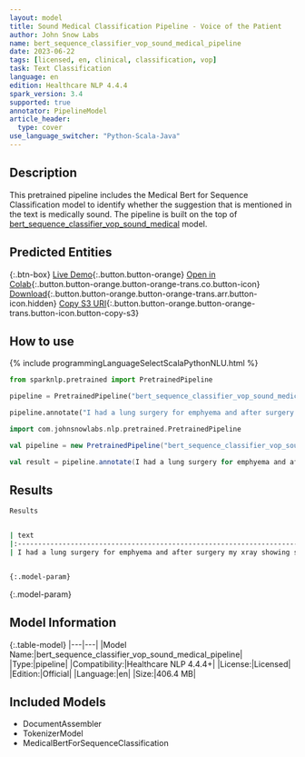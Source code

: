 ```yaml
---
layout: model
title: Sound Medical Classification Pipeline - Voice of the Patient
author: John Snow Labs
name: bert_sequence_classifier_vop_sound_medical_pipeline
date: 2023-06-22
tags: [licensed, en, clinical, classification, vop]
task: Text Classification
language: en
edition: Healthcare NLP 4.4.4
spark_version: 3.4
supported: true
annotator: PipelineModel
article_header:
  type: cover
use_language_switcher: "Python-Scala-Java"
---
```


## Description

This pretrained pipeline includes the Medical Bert for Sequence Classification model to identify whether the suggestion that is mentioned in the text is medically sound. The pipeline is built on the top of  [bert_sequence_classifier_vop_sound_medical](https://nlp.johnsnowlabs.com/2023/06/13/bert_sequence_classifier_vop_sound_medical_en.html) model.

## Predicted Entities



{:.btn-box}
[Live Demo](https://demo.johnsnowlabs.com/healthcare/VOP/){:.button.button-orange}
[Open in Colab](https://colab.research.google.com/github/JohnSnowLabs/spark-nlp-workshop/blob/master/tutorials/streamlit_notebooks/healthcare/VOICE_OF_PATIENT.ipynb){:.button.button-orange.button-orange-trans.co.button-icon}
[Download](https://s3.amazonaws.com/auxdata.johnsnowlabs.com/clinical/models/bert_sequence_classifier_vop_sound_medical_pipeline_en_4.4.4_3.4_1687411281094.zip){:.button.button-orange.button-orange-trans.arr.button-icon.hidden}
[Copy S3 URI](s3://auxdata.johnsnowlabs.com/clinical/models/bert_sequence_classifier_vop_sound_medical_pipeline_en_4.4.4_3.4_1687411281094.zip){:.button.button-orange.button-orange-trans.button-icon.button-copy-s3}

## How to use

<div class="tabs-box" markdown="1">
{% include programmingLanguageSelectScalaPythonNLU.html %}
  
```python
from sparknlp.pretrained import PretrainedPipeline

pipeline = PretrainedPipeline("bert_sequence_classifier_vop_sound_medical_pipeline", "en", "clinical/models")

pipeline.annotate("I had a lung surgery for emphyema and after surgery my xray showing some recovery.")
```
```scala
import com.johnsnowlabs.nlp.pretrained.PretrainedPipeline

val pipeline = new PretrainedPipeline("bert_sequence_classifier_vop_sound_medical_pipeline", "en", "clinical/models")

val result = pipeline.annotate(I had a lung surgery for emphyema and after surgery my xray showing some recovery.)
```
</div>


## Results

```bash
Results


| text                                                                               | prediction   |
|:-----------------------------------------------------------------------------------|:-------------|
| I had a lung surgery for emphyema and after surgery my xray showing some recovery. | True         |


{:.model-param}
```

{:.model-param}
## Model Information

{:.table-model}
|---|---|
|Model Name:|bert_sequence_classifier_vop_sound_medical_pipeline|
|Type:|pipeline|
|Compatibility:|Healthcare NLP 4.4.4+|
|License:|Licensed|
|Edition:|Official|
|Language:|en|
|Size:|406.4 MB|

## Included Models

- DocumentAssembler
- TokenizerModel
- MedicalBertForSequenceClassification
